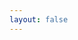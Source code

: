 ```yaml
---
layout: false
---
```

<script setup>
  import content from './content.ts'
  if(typeof location !== 'undefined')location.href=content.get('documents')[0].link
</script>